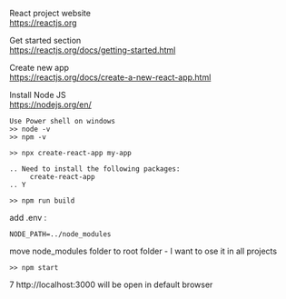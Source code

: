 
React project website <br/>
https://reactjs.org

Get started section <br/>
https://reactjs.org/docs/getting-started.html

Create new app <br/>
https://reactjs.org/docs/create-a-new-react-app.html

Install Node JS <br/>
https://nodejs.org/en/

```
Use Power shell on windows
>> node -v
>> npm -v

>> npx create-react-app my-app

.. Need to install the following packages:
     create-react-app
.. Y

>> npm run build

```

add .env :
```
NODE_PATH=../node_modules
```

move node_modules folder to root folder - I want to ose it in all projects

```
>> npm start
```
7
http://localhost:3000 will be open in default browser